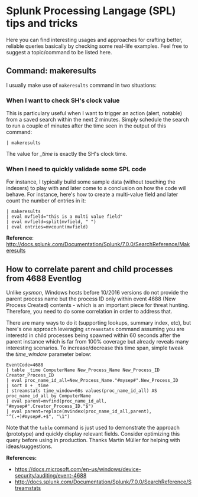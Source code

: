 # Splunk Processing Langage (SPL) tips and tricks
Here you can find interesting usages and approaches for crafting better, reliable queries basically by checking some real-life examples. Feel free to suggest a topic/command to be listed here.

## **Command:** makeresults
I usually make use of `makeresults` command in two situations:
### When I want to check SH's clock value
This is particulary useful when I want to trigger an action (alert, notable) from a saved search within the next 2 minutes. Simply schedule the search to run a couple of minutes after the time seen in the output of this command:
```
| makeresults
```
The value for *_time* is exactly the SH's clock time.

### When I need to quickly validade some SPL code
For instance, I typically build some sample data (without touching the indexers) to play with and later come to a conclusion on how the code will behave. For instance, here's how to create a multi-value field and later count the number of entries in it:
```
| makeresults
| eval mvfield="this is a multi value field"
| eval mvfield=split(mvfield, " ")
| eval entries=mvcount(mvfield)
```
**Reference**: http://docs.splunk.com/Documentation/Splunk/7.0.0/SearchReference/Makeresults

## How to correlate parent and child processes from 4688 Eventlog
Unlike *sysmon*, Windows hosts before 10/2016 versions do not provide the parent process name but the process ID only within event 4688 (New Process Created) contents - which is an important piece for threat hunting. Therefore, you need to do some correlation in order to address that.

There are many ways to do it (supporting lookups, summary index, etc), but here's one approach leveraging `streamstats` command assuming you are interestd in child processes being spawned within 60 seconds after the parent instance which is far from 100% coverage but already reveals many interesting scenarios. To increase/decrease this time span, simple tweak the *time_window* parameter below:
```
EventCode=4688
| table _time ComputerName New_Process_Name New_Process_ID Creator_Process_ID
| eval proc_name_id_all=New_Process_Name."#mysep#".New_Process_ID
| sort 0 + _time
| streamstats time_window=60s values(proc_name_id_all) AS proc_name_id_all by ComputerName
| eval parent=mvfind(proc_name_id_all, "#mysep#".Creator_Process_ID."$")
| eval parent=replace(mvindex(proc_name_id_all,parent), "^(.+)#mysep#.+$", "\1")
```

Note that the `table` command is just used to demonstrate the approach (prototype) and quickly display relevant fields. Consider optimizing this query before using in production. Thanks Martin Müller for helping with ideas/suggestions.

**References:**
- https://docs.microsoft.com/en-us/windows/device-security/auditing/event-4688
- http://docs.splunk.com/Documentation/Splunk/7.0.0/SearchReference/Streamstats
